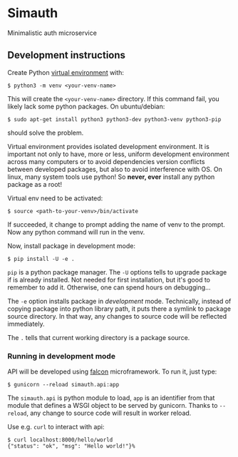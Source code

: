 # Simauth

Minimalistic auth microservice

## Development instructions

Create Python [virtual
environment](https://docs.python.org/3/tutorial/venv.html) with:

```
$ python3 -m venv <your-venv-name>
```

This will create the `<your-venv-name>` directory. If this command fail, you
likely lack some python packages. On ubuntu/debian:

```
$ sudo apt-get install python3 python3-dev python3-venv python3-pip
```

should solve the problem.

Virtual environment provides isolated development environment. It is important
not only to have, more or less, uniform development environment across many
computers or to avoid dependencies version conflicts between developed packages,
but also to avoid interference with OS. On linux, many system tools use python!
So **never, ever** install any python package as a root!

Virtual env need to be activated:

```
$ source <path-to-your-venv>/bin/activate
```

If succeeded, it change to prompt adding the name of venv to the prompt. Now
any python command will run in the venv.

Now, install package in development mode:

```
$ pip install -U -e .
```

`pip` is a python package manager. The `-U` options tells to upgrade package if
is already installed. Not needed for first installation, but it's good to remember
to add it. Otherwise, one can spend hours on debugging... 

The `-e` option installs package in *development* mode. Technically, instead of
copying package into python library path, it puts there a symlink to package source
directory. In that way, any changes to source code will be reflected immediately.

The `.` tells that current working directory is a package source.


### Running in development mode

API will be developed using [falcon](https://falcon.readthedocs.io/en/stable/)
microframework. To run it, just type:

```
$ gunicorn --reload simauth.api:app
```

The `simauth.api` is python module to load, `app` is an identifier from that module
that defines a WSGI object to be served by gunicorn. Thanks to `--reload`, any
change to source code will result in worker reload.

Use e.g. `curl` to interact with api:

```
$ curl localhost:8000/hello/world
{"status": "ok", "msg": "Hello world!"}%
```
